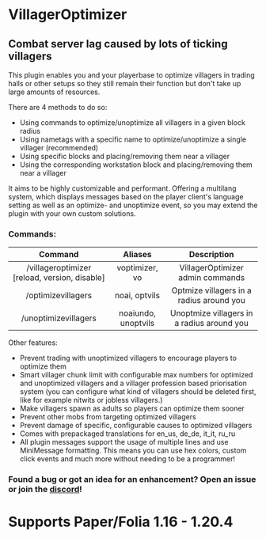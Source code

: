 # VillagerOptimizer
## Combat server lag caused by lots of ticking villagers

This plugin enables you and your playerbase to optimize villagers in trading halls or other setups so they still remain their function but don't take up large amounts of resources.

There are 4 methods to do so:

- Using commands to optimize/unoptimize all villagers in a given block radius
- Using nametags with a specific name to optimize/unoptimize a single villager (recommended)
- Using specific blocks and placing/removing them near a villager
- Using the corresponding workstation block and placing/removing them near a villager

It aims to be highly customizable and performant. Offering a multilang system, which displays messages based on the player client's language setting as well as an optimize- and unoptimize event, so you may extend the plugin with your own custom solutions.

### Commands:
|                    Command                    |       Aliases       |                Description                 |
|:---------------------------------------------:|:-------------------:|:------------------------------------------:|
| /villageroptimizer [reload, version, disable] |   voptimizer, vo    |      VillagerOptimizer admin commands      |
|       /optimizevillagers <blockradius>        |    noai, optvils    |  Optmize villagers in a radius around you  |
|      /unoptimizevillagers <blockradius>       | noaiundo, unoptvils | Unoptmize villagers in a radius around you |

Other features:
- Prevent trading with unoptimized villagers to encourage players to optimize them
- Smart villager chunk limit with configurable max numbers for optimized and unoptimized villagers and a villager profession based priorisation system (you can configure what kind of villagers should be deleted first, like for example nitwits or jobless villagers.)
- Make villagers spawn as adults so players can optimize them sooner
- Prevent other mobs from targeting optimized villagers
- Prevent damage of specific, configurable causes to optimized villagers
- Comes with prepackaged translations for en_us, de_de, it_it, ru_ru
- All plugin messages support the usage of multiple lines and use MiniMessage formatting. This means you can use hex colors, custom click events and much more without needing to be a programmer!


### Found a bug or got an idea for an enhancement? Open an issue or join the [discord](https://discord.com/invite/3UgsYf3qyc)!

# Supports Paper/Folia 1.16 - 1.20.4
